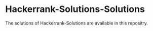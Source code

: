 # Hackerrank-Solutions-Solutions
The solutions of Hackerrank-Solutions are available in this repositry.